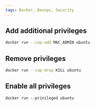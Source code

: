 ```yaml
---
tags: Docker, Devops, Security
---
```


## Add additional privileges

```bash
docker run --cap-add MAC_ADMIN ubuntu
```

## Remove privileges

```bash
docker run --cap-drop KILL ubuntu
```

## Enable all privileges

```
docker run --privileged ubuntu
```